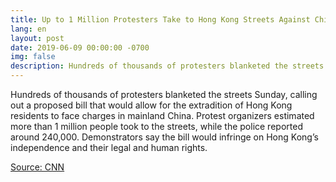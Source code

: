 ```yaml
---
title: Up to 1 Million Protesters Take to Hong Kong Streets Against Chinese Extradition Bill
lang: en
layout: post
date: 2019-06-09 00:00:00 -0700
img: false
description: Hundreds of thousands of protesters blanketed the streets Sunday, calling out a proposed bill that would allow for the extradition of Hong Kong residents to face charges in mainland China.
---
```


Hundreds of thousands of protesters blanketed the streets Sunday, calling out a proposed bill that would allow for the extradition of Hong Kong residents to face charges in mainland China. Protest organizers estimated more than 1 million people took to the streets, while the police reported around 240,000. Demonstrators say the bill would infringe on Hong Kong’s independence and their legal and human rights.

[Source: CNN](https://edition.cnn.com/2019/06/08/asia/hong-kong-extradition-bill-protest-intl/index.html)